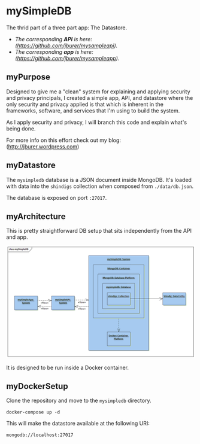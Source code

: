# mySimpleDB

The thrid part of a three part app: The Datastore.

- _The corresponding **API** is here: (https://github.com/jburer/mysampleapi)._
- _The corresponding **app** is here: (https://github.com/jburer/mysampleapp)._

## myPurpose

Designed to give me a "clean" system for explaining and applying security and
privacy principals, I created a simple app, API, and datastore where the
only security and privacy applied is that which is inherent in the frameworks, software,
and services that I'm using to build the system.

As I apply security and privacy, I will branch this code and explain what's being done.

For more info on this effort check out my blog: (http://jburer.wordpress.com)

## myDatastore

The `mysimpledb` database is a JSON document inside MongoDB. It's loaded with data
into the `shindigs` collection when composed from
`./data/db.json`.

The database is exposed on port `:27017`.

## myArchitecture

This is pretty straightforward DB setup that sits independently from the API and app.

![mySimpleDB](/images/mySimpleDB.gif)

It is designed to be run inside a Docker container.

## myDockerSetup

Clone the repository and move to the `mysimpledb` directory.

```
docker-compose up -d
```

This will make the datastore available at the following URI:

```
mongodb://localhost:27017
```
